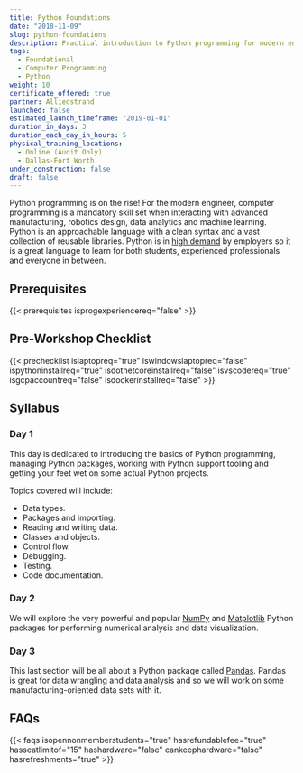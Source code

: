 ```yaml
---
title: Python Foundations
date: "2018-11-09"
slug: python-foundations
description: Practical introduction to Python programming for modern engineers and manufacturers.
tags:
  - Foundational
  - Computer Programming
  - Python
weight: 10
certificate_offered: true
partner: Alliedstrand
launched: false
estimated_launch_timeframe: "2019-01-01"
duration_in_days: 3
duration_each_day_in_hours: 5
physical_training_locations:
  - Online (Audit Only)
  - Dallas-Fort Worth
under_construction: false
draft: false
---
```


Python programming is on the rise! For the modern engineer, computer programming is a mandatory skill set when interacting with advanced manufacturing, robotics design, data analytics and machine learning. Python is an approachable language with a clean syntax and a vast collection of reusable libraries. Python is in [high demand](https://www.codingdojo.com/blog/7-most-in-demand-programming-languages-of-2018/) by employers so it is a great language to learn for both students, experienced professionals and everyone in between.

## Prerequisites

{{< prerequisites isprogexperiencereq="false" >}}

## Pre-Workshop Checklist

{{< prechecklist islaptopreq="true" iswindowslaptopreq="false" ispythoninstallreq="true" isdotnetcoreinstallreq="false" isvscodereq="true" isgcpaccountreq="false" isdockerinstallreq="false" >}}

## Syllabus

### Day 1

This day is dedicated to introducing the basics of Python programming, managing Python packages, working with Python support tooling and getting your feet wet on some actual Python projects.

Topics covered will include:

- Data types.
- Packages and importing.
- Reading and writing data.
- Classes and objects.
- Control flow.
- Debugging.
- Testing.
- Code documentation.

### Day 2

We will explore the very powerful and popular [NumPy](http://www.numpy.org/) and [Matplotlib](https://matplotlib.org/) Python packages for performing numerical analysis and data visualization.

### Day 3

This last section will be all about a Python package called [Pandas](https://pandas.pydata.org/). Pandas is great for data wrangling and data analysis and so we will work on some manufacturing-oriented data sets with it.

## FAQs

{{< faqs isopennonmemberstudents="true" hasrefundablefee="true" hasseatlimitof="15" hashardware="false" cankeephardware="false" hasrefreshments="true" >}}
